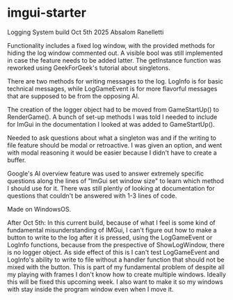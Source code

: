 # imgui-starter

Logging System build Oct 5th 2025 Absalom Ranelletti

Functionality includes a fixed log window, with the provided methods for hiding the log window commented out. A visible bool was still implemented in case the feature needs to be added latter. The getInstance function was reworked using GeekForGeek's tutorial about singletons. 

There are two methods for writing messages to the log. LogInfo is for basic technical messages, while LogGameEvent is for more flavorful messages that are supposed to be from the opposing AI. 

The creation of the logger object had to be moved from GameStartUp() to RenderGame(). A bunch of set-up methods I was told I needed to include for ImGui in the documentation I looked at was added to GameStartUp().

Needed to ask questions about what a singleton was and if the writing to file feature should be modal or retroactive. I was given an option, and went with modal reasoning it would be easier because I didn't have to create a buffer. 



Google's AI overview feature was used to answer extremely specific questions along the lines of "ImGui set window size" to learn which method I should use for it. There was still plently of looking at documentation for questions that couldn't be answered with 1-3 lines of code. 

Made on WindowsOS.

After Oct 5th:
In this current build, because of what I feel is some kind of fundamental misunderstanding of IMGui, I can't figure out how to make a button to write to the log after it is pressed, using the LogGameEvent or LogInfo functions, because from the prespective of ShowLogWindow, there is no logger object. As side effect of this is I can't test LogGameEvent and LogInfo's ability to write to file without a handler function that should not be mixed with the button. This is part of my fundamental problem of despite all my playing with frames I don't know how to create multiple windows. Ideally this will be fixed this upcoming week. I also want to make it so my windows with stay inside the program window even when I move it. 

